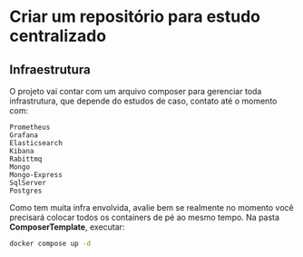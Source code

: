 # Criar um repositório para estudo centralizado

## Infraestrutura
O projeto vai contar com um arquivo composer para gerenciar toda infrastrutura, que depende do estudos de caso, contato até o momento com:

```
Prometheus
Grafana
Elasticsearch
Kibana
Rabittmq
Mongo
Mongo-Express
SqlServer
Postgres
```
Como tem muita infra envolvida, avalie bem se realmente no momento você precisará colocar todos os containers de pé ao mesmo tempo. 
Na pasta **ComposerTemplate**, executar:

```cmd
docker compose up -d 
```